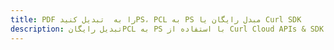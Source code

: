 ---title: PDF را به  تبدیل کنیدPS، PCL به PS مبدل رایگان یا Curl SDKdescription: تبدیل رایگانPCL به PS با استفاده از Curl Cloud APIs & SDK همچنین اسناد PDF را در Cloud ایجاد، ویرایش و رندر کنید.---